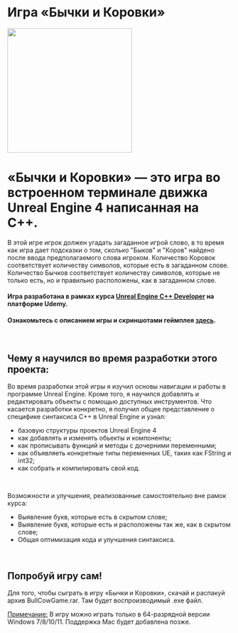 # Игра «Бычки и Коровки»

<img src="https://github.com/Romandre/BullsCowsGame_UE4/blob/031b62c05b56760a72b26991414618278364c60e/cute-cow.ico?raw=true" width="280">

# «Бычки и Коровки» — это игра во встроенном терминале движка Unreal Engine 4 написанная на C++.

В этой игре игрок должен угадать загаданное игрой слово, в то время как игра дает подсказки о том, сколько "Быков" и "Коров" найдено после ввода предполагаемого слова игроком. Количество Коровок соответствует количеству символов, которые есть в загаданном слове. Количество Бычков соответствует количеству символов, которые не только есть, но и правильно расположены, как в загаданном слове.

#### Игра разработана в рамках курса [Unreal Engine C++ Developer](https://www.udemy.com/course/unreal-422-archived-course/learn/lecture/31481968?start=300#overview) на платформе Udemy.

#### Ознакомьтесь с описанием игры и скриншотами геймплея [здесь](https://pebble-lantern-5e5.notion.site/Bulls-Cows-gameplay-description-9ac3af0583154efe90c4d780b4103f04).
<br />

## Чему я научился во время разработки этого проекта:
Во время разработки этой игры я изучил основы навигации и работы в программе Unreal Engine. Кроме того, я научился добавлять и редактировать объекты с помощью доступных инструментов. Что касается разработки конкретно, я получил общее представление о специфике синтаксиса C++ в Unreal Engine и узнал:

- базовую структуры проектов Unreal Engine 4
- как добавлять и изменять обьекты и компоненты;
- как прописывать функций и методы с дочерними переменными;
- как объявляеть конкретные типы переменных UE, таких как FString и int32;
- как собрать и компилировать свой код.
<br />

Возможности и улучшения, реализованные самостоятельно вне рамок курса:
- Выявление букв, которые есть в скрытом слове;
- Выявление букв, которые есть и расположены так же, как в скрытом слове;
- Общая оптимизация кода и улучшения синтаксиса.
<br />

## Попробуй игру сам!
Для того, чтобы сыграть в игру «Бычки и Коровки», скачай и распакуй архив BullCowGame.rar.
Там будет воспроизводимый .exe файл.

<ins>Примечание:</ins> В игру можно играть только в 64-разрядной версии Windows 7/8/10/11. Поддержка Mac будет добавлена позже.
